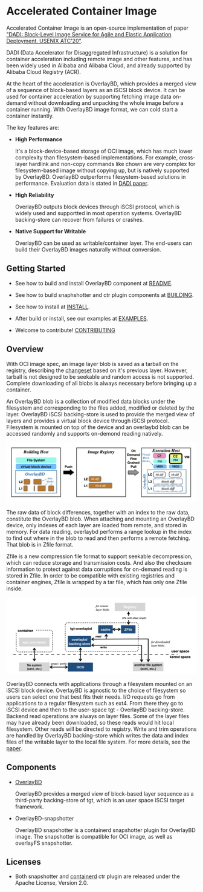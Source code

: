 # Accelerated Container Image

Accelerated Container Image is an open-source implementation of paper ["DADI: Block-Level Image Service for Agile and Elastic Application Deployment. USENIX ATC'20"](https://www.usenix.org/conference/atc20/presentation/li-huiba).

DADI (Data Accelerator for Disaggregated Infrastructure) is a solution for container acceleration including remote image and other features,
and has been widely used in Alibaba and Alibaba Cloud, and already supported by Alibaba Cloud Registry (ACR).

At the heart of the acceleration is OverlayBD, which provides a merged view of a sequence of block-based layers as an iSCSI block device.
It can be used for container acceleration by supporting fetching image data on-demand without downloading and unpacking the whole image before a container running. With OverlayBD image format, we can cold start a container instantly.

The key features are:

* **High Performance**

    It's a block-device-based storage of OCI image, which has much lower complexity than filesystem-based implementations. For example, cross-layer hardlink and non-copy commands like chown are very complex for filesystem-based image without copying up, but is natively supported by OverlayBD. OverlayBD outperforms filesystem-based solutions in performance. Evaluation data is stated in [DADI paper](https://www.usenix.org/conference/atc20/presentation/li-huiba).

* **High Reliability**

    OverlayBD outputs block devices through iSCSI protocol, which is widely used and supportted in most operation systems. OverlayBD backing-store can recover from failures or crashes.

* **Native Support for Writable**

    OverlayBD can be used as writable/container layer. The end-users can build their OverlayBD images naturally without conversion.

## Getting Started

* See how to build and install OverlayBD component at [README](https://github.com/alibaba/overlaybd).

* See how to build snaphshotter and ctr plugin components at [BUILDING](docs/BUILDING.md).

* See how to install at [INSTALL](docs/INSTALL.md).

* After build or install, see our examples at [EXAMPLES](docs/EXAMPLES.md).

* Welcome to contribute! [CONTRIBUTING](docs/CONTRIBUTING.md)

## Overview

With OCI image spec, an image layer blob is saved as a tarball on the registry, describing the [changeset](https://github.com/opencontainers/image-spec/blob/v1.0.1/layer.md#change-types) based on it's previous layer. However, tarball is not designed to be seekable and random access is not supported. Complete downloading of all blobs is always necessary before bringing up a container.

An OverlayBD blob is a collection of modified data blocks under the filesystem and corresponding to the files added, modified or deleted by the layer. OverlayBD iSCSI backing-store is used to provide the merged view of layers and provides a virtual block device through iSCSI protocol. Filesystem is mounted on top of the device and an overlaybd blob can be accessed randomly and supports on-demond reading natively.

![image data flow](docs/images/image-flow.jpg "image data flow")

The raw data of block differences, together with an index to the raw data, constitute the OverlayBD blob. When attaching and mounting an OverlayBD device, only indexes of each layer are loaded from remote, and stored in memory. For data reading, overlaybd performs a range lookup in the index to find out where in the blob to read and then performs a remote fetching. That blob is in Zfile format.

Zfile is a new compression file format to support seekable decompression, which can reduce storage and transmission costs. And also the checksum information to protect against data corruptions for on-demand reading is stored in Zfile. In order to be compatible with existing registries and container engines, Zfile is wrapped by a tar file, which has only one Zfile inside.

![io-path](docs/images/io-path.jpg "io-path")

OverlayBD connects with applications through a filesystem mounted on an iSCSI block device. OverlayBD is agnostic to the choice of filesystem so users can select one that best fits their needs. I/O requests go from applications to a regular filesystem such as ext4. From there they go to iSCSI device and then to the user-space tgt - OverlayBD backing-store. Backend read operations are always on layer files. Some of the layer files may have already been downloaded, so these reads would hit local filesystem. Other reads will be directed to registry. Write and trim operations are handled by OverlayBD backing-store which writes the data and index files of the writable layer to the local file system. For more details, see the [paper](https://www.usenix.org/conference/atc20/presentation/li-huiba).

## Components

*  [OverlayBD](https://github.com/alibaba/overlaybd)

    OverlayBD provides a merged view of block-based layer sequence as a third-party backing-store of tgt, which is an user space iSCSI target framework. 

* OverlayBD-snapshotter

    OverlayBD snapshotter is a containerd snapshotter plugin for OverlayBD image. The snapshotter is compatible for OCI image, as well as overlayFS snapshotter.

## Licenses

* Both snapshotter and [containerd](https://github.com/containerd/containerd) ctr plugin are released under the Apache License, Version 2.0.
